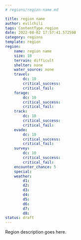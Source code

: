 ```yaml
---
# regions/region-name.md

title: region name
author: evilchili
tags: ContentType.region
date: 2022-08-02 17:57:41.572598
category: regions
template: region
region:
    name: region name
    size: 10
    terrain: difficult
    shelter: none
    water_source: none
    travel:
        dc: 10
        critical_success: 
        critical_fail: 
    forage:
        dc: 10
        critical_success: 
        critical_fail: 
    track:
        dc: 10
        critical_success: 
        critical_fail: 
    evade:
        dc: 10
        critical_success: 
        critical_fail: 
    survey:
        dc: 10
        critical_success: 
        critical_fail: 
    encounter_chance: 5
    special:
    weather:
        d1:
        d2:
        d3:
        d4:
        d5:
        d6:
        d7:
        d8:
status: draft
---
```


Region description goes here.